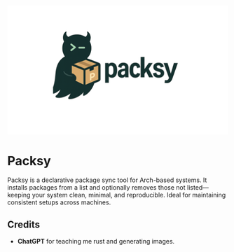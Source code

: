 <p align="center">
  <img src="assets/banner.png" alt="Packsy banner" />
</p>

# Packsy

Packsy is a declarative package sync tool for Arch-based systems.
It installs packages from a list and optionally removes those not listed—keeping your system clean, minimal, and reproducible. Ideal for maintaining consistent setups across machines.

## Credits
- **ChatGPT** for teaching me rust and generating images.
